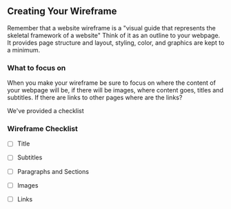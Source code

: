 ## Creating Your Wireframe

Remember that a website wireframe is a "visual guide that represents the skeletal framework of a website"
Think of it as an outline to your webpage. It provides page structure and layout, styling, color, and graphics
are kept to a minimum.

### What to focus on

When you make your wireframe be sure to focus on where the content of your webpage will be, if there will
be images, where content goes, titles and subtitles. If there are links to other pages where are the links?

We've provided a checklist

### Wireframe Checklist

- [ ] Title
- [ ] Subtitles
- [ ] Paragraphs and Sections
- [ ] Images
- [ ] Links


